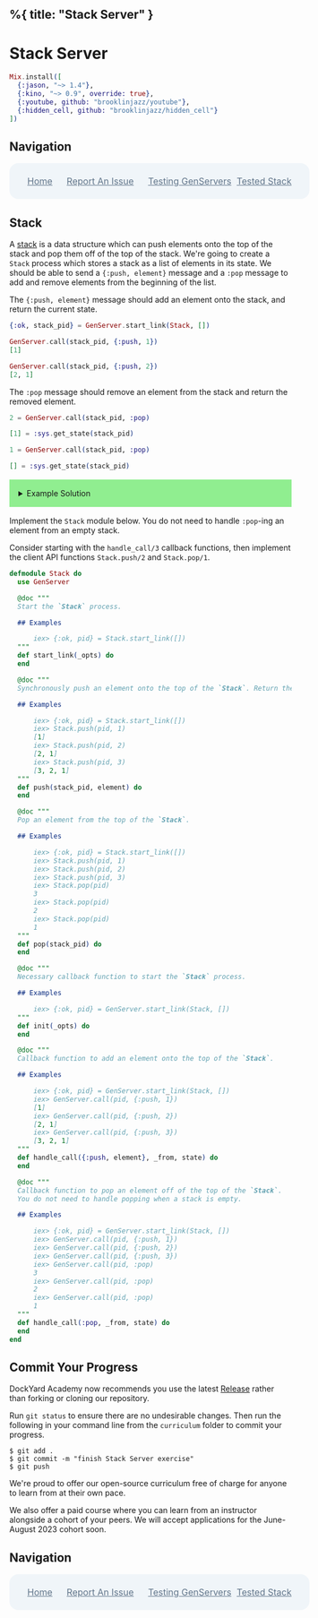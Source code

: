 %{
  title: "Stack Server"
}
---
# Stack Server

```elixir
Mix.install([
  {:jason, "~> 1.4"},
  {:kino, "~> 0.9", override: true},
  {:youtube, github: "brooklinjazz/youtube"},
  {:hidden_cell, github: "brooklinjazz/hidden_cell"}
])
```

## Navigation

<div style="display: flex; align-items: center; width: 100%; justify-content: space-between; font-size: 1rem; color: #61758a; background-color: #f0f5f9; height: 4rem; padding: 0 1rem; border-radius: 1rem;">
<div style="display: flex;">
<i class="ri-home-fill"></i>
<a style="display: flex; color: #61758a; margin-left: 1rem;" href="../start.livemd">Home</a>
</div>
<div style="display: flex;">
<i class="ri-bug-fill"></i>
<a style="display: flex; color: #61758a; margin-left: 1rem;" href="https://github.com/DockYard-Academy/curriculum/issues/new?assignees=&labels=&template=issue.md&title=Stack Server">Report An Issue</a>
</div>
<div style="display: flex;">
<i class="ri-arrow-left-fill"></i>
<a style="display: flex; color: #61758a; margin-left: 1rem;" href="../reading/testing_genservers.livemd">Testing GenServers</a>
</div>
<div style="display: flex;">
<a style="display: flex; color: #61758a; margin-right: 1rem;" href="../exercises/stack.livemd">Tested Stack</a>
<i class="ri-arrow-right-fill"></i>
</div>
</div>

## Stack

A [stack](https://en.wikipedia.org/wiki/Stack_(abstract_data_type)) is a data structure which can push elements onto the top of the stack and pop them off of the top of the stack.
We're going to create a `Stack` process which stores a stack as a list of elements in its state. We should be able to send a `{:push, element}` message and a `:pop` message
to add and remove elements from the beginning of the list.

The `{:push, element}` message should add an element onto the stack, and return the current state.

<!-- livebook:{"force_markdown":true} -->

```elixir
{:ok, stack_pid} = GenServer.start_link(Stack, [])

GenServer.call(stack_pid, {:push, 1})
[1]

GenServer.call(stack_pid, {:push, 2})
[2, 1]
```

The `:pop` message should remove an element from the stack and return the removed element.

<!-- livebook:{"force_markdown":true} -->

```elixir
2 = GenServer.call(stack_pid, :pop)

[1] = :sys.get_state(stack_pid)

1 = GenServer.call(stack_pid, :pop)

[] = :sys.get_state(stack_pid)
```

<details style="background-color: lightgreen; padding: 1rem; margin: 1rem 0;">
<summary>Example Solution</summary>

```elixir
defmodule Stack do
  use GenServer

  def start_link(_opts) do
    GenServer.start_link(__MODULE__, [])
  end

  def push(stack_pid, element) do
    GenServer.call(stack_pid, {:push, element})
  end

  def pop(stack_pid) do
    GenServer.call(stack_pid, :pop)
  end

  def init(_opts) do
    {:ok, []}
  end

  def handle_call({:push, element}, _from, state) do
    new_state = [element | state]
    {:reply, new_state, new_state}
  end

  def handle_call(:pop, _from, state) do
    [head | tail] = state
    {:reply, head, tail}
  end
end
```

</details>

Implement the `Stack` module below. You do not need to handle `:pop`-ing an element from an empty stack.

Consider starting with the `handle_call/3` callback functions, then implement the client API functions `Stack.push/2` and `Stack.pop/1`.

```elixir
defmodule Stack do
  use GenServer

  @doc """
  Start the `Stack` process.

  ## Examples

      iex> {:ok, pid} = Stack.start_link([])
  """
  def start_link(_opts) do
  end

  @doc """
  Synchronously push an element onto the top of the `Stack`. Return the current stack.

  ## Examples

      iex> {:ok, pid} = Stack.start_link([])
      iex> Stack.push(pid, 1)
      [1]
      iex> Stack.push(pid, 2)
      [2, 1]
      iex> Stack.push(pid, 3)
      [3, 2, 1]
  """
  def push(stack_pid, element) do
  end

  @doc """
  Pop an element from the top of the `Stack`.

  ## Examples

      iex> {:ok, pid} = Stack.start_link([])
      iex> Stack.push(pid, 1)
      iex> Stack.push(pid, 2)
      iex> Stack.push(pid, 3)
      iex> Stack.pop(pid)
      3
      iex> Stack.pop(pid)
      2
      iex> Stack.pop(pid)
      1
  """
  def pop(stack_pid) do
  end

  @doc """
  Necessary callback function to start the `Stack` process.

  ## Examples

      iex> {:ok, pid} = GenServer.start_link(Stack, []) 
  """
  def init(_opts) do
  end

  @doc """
  Callback function to add an element onto the top of the `Stack`.

  ## Examples

      iex> {:ok, pid} = GenServer.start_link(Stack, [])
      iex> GenServer.call(pid, {:push, 1})
      [1]
      iex> GenServer.call(pid, {:push, 2})
      [2, 1]
      iex> GenServer.call(pid, {:push, 3})
      [3, 2, 1]
  """
  def handle_call({:push, element}, _from, state) do
  end

  @doc """
  Callback function to pop an element off of the top of the `Stack`.
  You do not need to handle popping when a stack is empty.

  ## Examples

      iex> {:ok, pid} = GenServer.start_link(Stack, [])
      iex> GenServer.call(pid, {:push, 1})
      iex> GenServer.call(pid, {:push, 2})
      iex> GenServer.call(pid, {:push, 3})
      iex> GenServer.call(pid, :pop)
      3
      iex> GenServer.call(pid, :pop)
      2
      iex> GenServer.call(pid, :pop)
      1
  """
  def handle_call(:pop, _from, state) do
  end
end
```

## Commit Your Progress

DockYard Academy now recommends you use the latest [Release](https://github.com/DockYard-Academy/curriculum/releases) rather than forking or cloning our repository.

Run `git status` to ensure there are no undesirable changes.
Then run the following in your command line from the `curriculum` folder to commit your progress.

```
$ git add .
$ git commit -m "finish Stack Server exercise"
$ git push
```

We're proud to offer our open-source curriculum free of charge for anyone to learn from at their own pace.

We also offer a paid course where you can learn from an instructor alongside a cohort of your peers.
We will accept applications for the June-August 2023 cohort soon.

## Navigation

<div style="display: flex; align-items: center; width: 100%; justify-content: space-between; font-size: 1rem; color: #61758a; background-color: #f0f5f9; height: 4rem; padding: 0 1rem; border-radius: 1rem;">
<div style="display: flex;">
<i class="ri-home-fill"></i>
<a style="display: flex; color: #61758a; margin-left: 1rem;" href="../start.livemd">Home</a>
</div>
<div style="display: flex;">
<i class="ri-bug-fill"></i>
<a style="display: flex; color: #61758a; margin-left: 1rem;" href="https://github.com/DockYard-Academy/curriculum/issues/new?assignees=&labels=&template=issue.md&title=Stack Server">Report An Issue</a>
</div>
<div style="display: flex;">
<i class="ri-arrow-left-fill"></i>
<a style="display: flex; color: #61758a; margin-left: 1rem;" href="../reading/testing_genservers.livemd">Testing GenServers</a>
</div>
<div style="display: flex;">
<a style="display: flex; color: #61758a; margin-right: 1rem;" href="../exercises/stack.livemd">Tested Stack</a>
<i class="ri-arrow-right-fill"></i>
</div>
</div>


